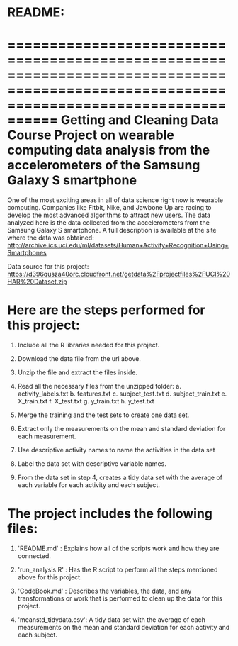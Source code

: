README:
=======
========================================================================================================================================
Getting and Cleaning Data Course Project on wearable computing data analysis from the accelerometers of the Samsung Galaxy S smartphone
========================================================================================================================================

One of the most exciting areas in all of data science right now is wearable computing. Companies like Fitbit, Nike, and Jawbone Up are racing to develop the most advanced algorithms to attract new users. The data analyzed here is the data collected from the accelerometers from the Samsung Galaxy S smartphone. A full description is available at the site where the data was obtained:
http://archive.ics.uci.edu/ml/datasets/Human+Activity+Recognition+Using+Smartphones

Data source for this project:
https://d396qusza40orc.cloudfront.net/getdata%2Fprojectfiles%2FUCI%20HAR%20Dataset.zip

Here are the steps performed for this project:
==============================================

1. Include all the R libraries needed for this project.
2. Download the data file from the url above.
3. Unzip the file and extract the files inside.
4. Read all the necessary files from the unzipped folder:
	a. activity_labels.txt
	b. features.txt
	c. subject_test.txt
	d. subject_train.txt
	e. X_train.txt
	f. X_test.txt
	g. y_train.txt
	h. y_test.txt

5. Merge the training and the test sets to create one data set.
6. Extract only the measurements on the mean and standard deviation for each measurement.
7. Use descriptive activity names to name the activities in the data set
8. Label the data set with descriptive variable names.
9. From the data set in step 4, creates a tidy data set with the average of each variable for each activity and each subject.

The project includes the following files:
=========================================

1. 'README.md'			: Explains how all of the scripts work and how they are connected.

2. 'run_analysis.R'		: Has the R script to perform all the steps mentioned above for this project.  

3. 'CodeBook.md'			: Describes the variables, the data, and any transformations or work that is performed to clean up the data for this project.

4. 'meanstd_tidydata.csv': A tidy data set with the average of each measurements on the mean and standard deviation for each activity and each subject.

